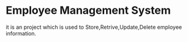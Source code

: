 # Employee Management System
 it is an project which is used to Store,Retrive,Update,Delete employee information.
